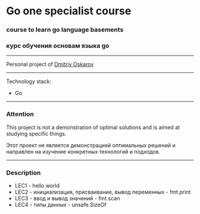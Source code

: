# Go one specialist course

### course to learn go language basements
### курс обучения основам языка go

---

Personal project of [Dmitriy Oskarov](http://frontendfrontier.com/)

---

Technology stack:

* Go

---

### Attention

This project is not a demonstration of optimal solutions and is aimed at studying specific things.

Этот проект не является демонстрацией оптимальных решений и направлен на изучение конкретных технологий и подходов.

---

### Description

* LEC1 - hello world
* LEC2 - инициализация, присваивание, вывод переменных - fmt.print
* LEC3 - ввод и вывод значений - fmt.scan
* LEC4 - типы данных - unsafe.SizeOf

